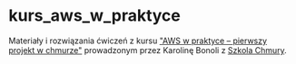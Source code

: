 # kurs_aws_w_praktyce

Materiały i rozwiązania ćwiczeń z kursu ["AWS w praktyce – pierwszy projekt w chmurze"](https://szkolachmury.pl/lista-kursow) prowadzonym przez Karolinę Bonoli z [Szkola Chmury](https://szkolachmury.pl).
